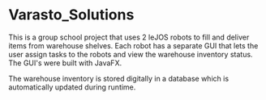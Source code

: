 # Varasto_Solutions

This is a group school project that uses 2 leJOS robots to fill and deliver items from warehouse shelves.
Each robot has a separate GUI that lets the user assign tasks to the robots and view the warehouse inventory status.
The GUI's were built with JavaFX.

The warehouse inventory is stored digitally in a database which is automatically updated during runtime.
